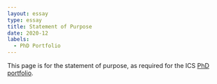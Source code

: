 ```yaml
---
layout: essay
type: essay
title: Statement of Purpose
date: 2020-12
labels:
  - PhD Portfolio
---
```


This page is for the statement of purpose, as required for the ICS [PhD portfolio](http://www.ics.hawaii.edu/academics/graduate-degree-programs/ph-d-in-ics/#phd-portfolio).
